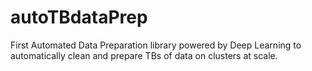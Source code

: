 # autoTBdataPrep
First Automated Data Preparation library powered by Deep Learning to automatically clean and prepare TBs of data on clusters at scale.
